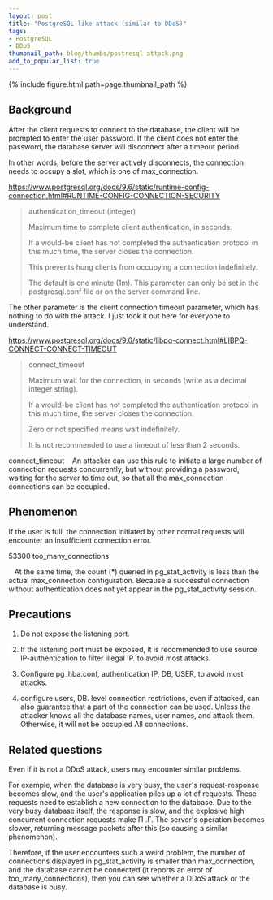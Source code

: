 ```yaml
---
layout: post
title: "PostgreSQL-like attack (similar to DDoS)"
tags:
- PostgreSQL
- DDoS
thumbnail_path: blog/thumbs/postresql-attack.png
add_to_popular_list: true
---
```


{% include figure.html path=page.thumbnail_path %}


## Background

After the client requests to connect to the database, the client will be prompted to enter the user password. If the client does not enter the password, the database server will disconnect after a timeout period.

In other words, before the server actively disconnects, the connection needs to occupy a slot, which is one of max_connection.

https://www.postgresql.org/docs/9.6/static/runtime-config-connection.html#RUNTIME-CONFIG-CONNECTION-SECURITY

<blockquote>
  <p>
    authentication_timeout (integer)  
  </p>
  
<p>
    Maximum time to complete client authentication, in seconds.   
</p>

<p>
If a would-be client has not completed the authentication protocol in this much time, the server closes the connection.
</p>

   <p>
This prevents hung clients from occupying a connection indefinitely.   
 </p>

<p>
The default is one minute (1m). This parameter can only be set in the postgresql.conf file or on the server command line.  
</p>
</blockquote>

The other parameter is the client connection timeout parameter, which has nothing to do with the attack. I just took it out here for everyone to understand.

https://www.postgresql.org/docs/9.6/static/libpq-connect.html#LIBPQ-CONNECT-CONNECT-TIMEOUT


<blockquote>
  <p>
    connect_timeout  
  </p>
  
<p>
Maximum wait for the connection, in seconds (write as a decimal integer string).
</p>

<p>
If a would-be client has not completed the authentication protocol in this much time, the server closes the connection.
</p>

<p>
Zero or not specified means wait indefinitely.
 </p>

<p>
It is not recommended to use a timeout of less than 2 seconds.
</p>
</blockquote>


connect_timeout
  
An attacker can use this rule to initiate a large number of connection requests concurrently, but without providing a password, waiting for the server to time out, so that all the max_connection connections can be occupied.

## Phenomenon

If the user is full, the connection initiated by other normal requests will encounter an insufficient connection error.

53300 too_many_connections

  
At the same time, the count (*) queried in pg_stat_activity is less than the actual max_connection configuration.
Because a successful connection without authentication does not yet appear in the pg_stat_activity session.

## Precautions
1. Do not expose the listening port.

2. If the listening port must be exposed, it is recommended to use source IP-authentication to filter illegal IP. to avoid most attacks.

3. Configure pg_hba.conf, authentication IP, DB, USER, to avoid most attacks.

4. configure users, DB. level connection restrictions, even if attacked, can also guarantee that a part of the connection can be used. Unless the attacker knows all the database names, user names, and attack them. Otherwise, it will not be occupied All connections.

##  Related questions
Even if it is not a DDoS attack, users may encounter similar problems.

For example, when the database is very busy, the user's request-response becomes slow, and the user's application piles up a lot of requests. These requests need to establish a new connection to the database. Due to the very busy database itself, the response is slow, and the explosive high concurrent connection requests make П .Г. The server's operation becomes slower, returning message packets after this (so causing a similar phenomenon).

Therefore, if the user encounters such a weird problem, the number of connections displayed in pg_stat_activity is smaller than max_connection, and the database cannot be connected (it reports an error of too_many_connections), then you can see whether a DDoS attack or the database is busy.












